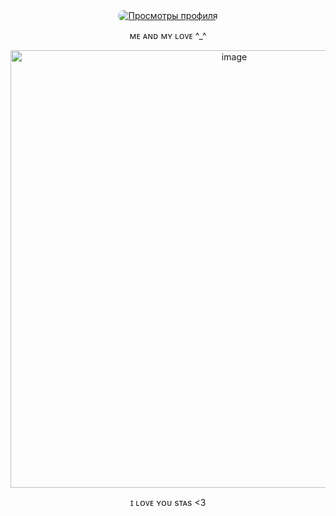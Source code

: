 <div align="center">
  <a href="https://github.com/MaybachHL">
    <img src="https://komarev.com/ghpvc/?username=Panzerkampfwgn&label=♱&color=EDEDED&style=flat&labelColor=FFFFFF" alt="Просмотры профиля" style="border-radius: 10px;" />
  </a>
</div>

<p align="center">ᴍᴇ ᴀɴᴅ ᴍʏ ʟᴏᴠᴇ ^_^</p> 

<p align="center">
  <img width="700" alt="image" src="https://github.com/user-attachments/assets/f841bd15-f1ea-4b87-8f7e-8026b2e9cbb8" />
</p>


<p align="center">ɪ ʟᴏᴠᴇ ʏᴏᴜ sᴛᴀs <3 </p>
